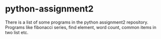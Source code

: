 # python-assignment2
There is a list of some programs in the python assignment2 repository. Programs like fibonacci series, find element, word count, common items in two list etc.
